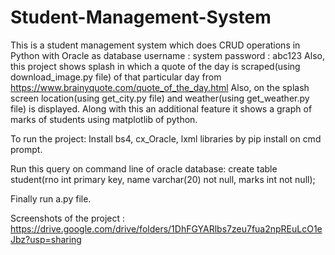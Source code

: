 # Student-Management-System

This is a student management system which does CRUD operations in Python with Oracle as database
username : system
password : abc123
Also, this project shows splash in which a quote of the day is scraped(using download_image.py file) of that particular day from https://www.brainyquote.com/quote_of_the_day.html
Also, on the splash screen location(using get_city.py file) and weather(using get_weather.py file) is displayed.
Along with this an additional feature it shows a graph of marks of students using matplotlib of python. 

To run the project:
Install bs4, cx_Oracle, lxml libraries by pip install on cmd prompt.

Run this query on command line of oracle database:
 create table student(rno int primary key, name varchar(20) not null, marks int not null);

Finally run a.py file.

Screenshots of the project : https://drive.google.com/drive/folders/1DhFGYARlbs7zeu7fua2npREuLcO1eJbz?usp=sharing
